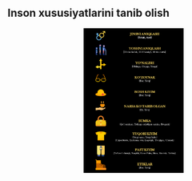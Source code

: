 ## Inson xususiyatlarini tanib olish
<p align="center">
    <img width="200" src="https://github.com/MisterFoziljon/Paddle-Human-Attribute-Recognition/blob/main/src/main.png" alt="Material Bread logo">
</p>
